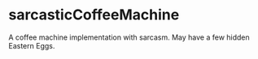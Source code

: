 # sarcasticCoffeeMachine
A coffee machine implementation with sarcasm. May have a few hidden Eastern Eggs.
